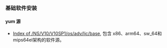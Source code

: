 ### 基础软件安装

#### yum 源

- [Index of /NS/V10/V10SP1/os/adv/lic/base](http://update.cs2c.com.cn:8080/NS/V10/V10SP1/os/adv/lic/base/), 包含 x86、arm64、sw_64和mips64el架构的软件源。
